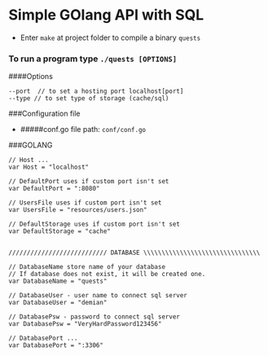 # Simple GOlang API with SQL

* Enter `make` at project folder to compile a binary `quests`

### To run a program type `./quests [OPTIONS]`
####Options

	--port  // to set a hosting port localhost[port]
	--type // to set type of storage (cache/sql)

###Configuration file
* #####conf.go file path: `conf/conf.go`

###GOLANG
```
// Host ...
var Host = "localhost"

// DefaultPort uses if custom port isn't set
var DefaultPort = ":8080"

// UsersFile uses if custom port isn't set
var UsersFile = "resources/users.json"

// DefaultStorage uses if custom port isn't set
var DefaultStorage = "cache"


/////////////////////////// DATABASE \\\\\\\\\\\\\\\\\\\\\\\\\\\\\\\\

// DatabaseName store name of your database
// If database does not exist, it will be created one.
var DatabaseName = "quests"

// DatabaseUser - user name to connect sql server
var DatabaseUser = "demian"

// DatabasePsw - password to connect sql server
var DatabasePsw = "VeryHardPassword123456"

// DatabasePort ...
var DatabasePort = ":3306"
```
